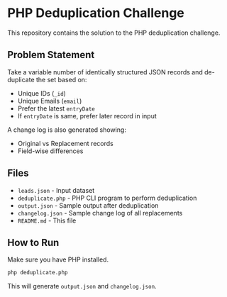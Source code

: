 # PHP Deduplication Challenge

This repository contains the solution to the PHP deduplication challenge.

## Problem Statement

Take a variable number of identically structured JSON records and de-duplicate the set based on:
- Unique IDs (`_id`)
- Unique Emails (`email`)
- Prefer the latest `entryDate`
- If `entryDate` is same, prefer later record in input

A change log is also generated showing:
- Original vs Replacement records
- Field-wise differences

## Files

- `leads.json` - Input dataset
- `deduplicate.php` - PHP CLI program to perform deduplication
- `output.json` - Sample output after deduplication
- `changelog.json` - Sample change log of all replacements
- `README.md` - This file

## How to Run

Make sure you have PHP installed.

```bash
php deduplicate.php
```

This will generate `output.json` and `changelog.json`.

